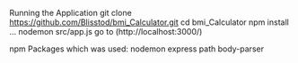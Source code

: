 Running the Application
  git clone https://github.com/Blisstod/bmi_Calculator.git
  cd bmi_Calculator
  npm install ...
  nodemon src/app.js
  go to (http://localhost:3000/)

npm Packages which was used:
  nodemon
  express
  path
  body-parser
